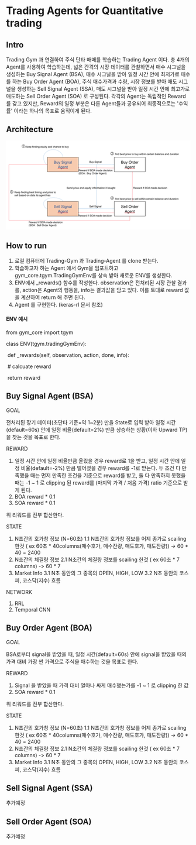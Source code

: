 # Trading Agents for Quantitative trading

## Intro

Trading Gym 과 연결하여 주식 단타 매매를 학습하는 Trading Agent 이다. 총 4개의 Agent를 사용하여 학습하는데, 넓은 간격의 시장 데이터를 관찰하면서 매수 시그널을 생성하는 Buy Signal Agent (BSA), 매수 시그널을 받아 일정 시간 안에 최저가로 매수를 하는 Buy Order Agent (BOA), 주식 매수가격과 수량, 시장 정보를 받아 매도 시그널을 생성하는 Sell Signal Agent (SSA), 매도 시그널을 받아 일정 시간 안에 최고가로 매도하는 Sell Order Agent (SOA) 로 구성된다. 각각의 Agent는 독립적인 Reward 를 갖고 있지만, Reward의 일정 부분은 다른 Agent들과 공유되어 최종적으로는 '수익률' 이라는 하나의 목표로 움직이게 된다.



## Architecture
![](/materials/architecture.png)



## How to run
1. 로컬 컴퓨터에 Trading-Gym 과 Trading-Agent 를 clone 받는다.
2. 학습하고자 하는 Agent 에서 Gym을 임포트하고 gym_core.tgym.TradingGymEnv를 상속 받아 새로운 ENV를 생성한다.
3. ENV에서 _rewards() 함수를 작성한다. observation은 전처리된 시장 관찰 결과를, action은 Agent의 행동을, info는 결과값을 담고 있다. 이를 토대로 reward 값을 계산하여 return 해 주면 된다.
4. Agent 를 구현한다. (keras-rl 문서 참조)




#### ENV 예시

from gym_core import tgym

class ENV(tgym.tradingGymEnv):

​	def _rewards(self, observation, action, done, info):

​		# calcuate reward

​		return reward




## Buy Signal Agent (BSA)

GOAL 

전처리된 장기 데이터(초단타 기준=약 1~2분) 만을 State로 입력 받아 일정 시간(default=60s) 안에 일정 비율(default=2%) 만큼 상승하는 상황(이하 Upward TP)을 찾는 것을 목표로 한다. 



REWARD

1. 일정 시간 안에 일정 비율만큼 올랐을 경우 reward로 1을 받고, 일정 시간 안에 일정 비율(default=-2%) 만큼 떨어졌을 경우 reward를 -1로 받는다. 두 조건 다 만족했을 때는 먼저 만족한 조건을 기준으로 reward를 받고, 둘 다 만족하지 못했을 때는 -1 ~ 1 로 clipping 된 reward를 (마지막 가격 / 처음 가격) ratio 기준으로 받게 된다.
2. BOA reward * 0.1
3. SOA reward * 0.1

위 리워드를 전부 합산한다.



STATE

1. N초간의 호가창 정보 (N=60초)
   1.1 N초간의 호가창 정보를 어제 종가로 scailing 한것 ( ex 60초 * 40columns(매수호가, 매수잔량, 매도호가, 매도잔량))
    -> 60 * 40  = 2400
2. N초간의 체결량 정보
   2.1 N초간의 체결량 정보를 scailing 한것 ( ex 60초 * 7 columns)
    -> 60 * 7
3. Market Info
   3.1 N초 동안의 그 종목의 OPEN, HIGH, LOW
    3.2 N초 동안의 코스피, 코스닥(지수) 흐름



NETWORK

1. RRL
2. Temporal CNN



## Buy Order Agent (BOA)

GOAL

BSA로부터 signal을 받았을 때, 일정 시간(default=60s) 안에 signal을 받았을 때의 가격 대비 가장 싼 가격으로 주식을 매수하는 것을 목표로 한다.



REWARD

1. Signal 을 받았을 때 가격 대비 얼마나 싸게 매수했는가를 -1 ~ 1 로 clipping 한 값
2. SOA reward * 0.1

위 리워드를 전부 합산한다.



STATE

1. N초간의 호가창 정보 (N=60초)
   1.1 N초간의 호가창 정보를 어제 종가로 scailing 한것 ( ex 60초 * 40columns(매수호가, 매수잔량, 매도호가, 매도잔량))
    -> 60 * 40  = 2400
2. N초간의 체결량 정보
   2.1 N초간의 체결량 정보를 scailing 한것 ( ex 60초 * 7 columns)
    -> 60 * 7
3. Market Info
   3.1 N초 동안의 그 종목의 OPEN, HIGH, LOW
    3.2 N초 동안의 코스피, 코스닥(지수) 흐름



## Sell Signal Agent (SSA)

추가예정



## Sell Order Agent (SOA)

추가예정